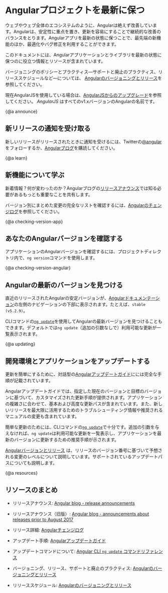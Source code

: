 # Angularプロジェクトを最新に保つ

ウェブやウェブ全体のエコシステムのように、Angularは絶えず改善しています。Angularは、安定性に重点を置き、更新を容易にすることで継続的な改善のバランスをとります。Angularアプリを最新の状態に保つことで、最先端の新機能のほか、最適化やバグ修正を利用することができます。

このドキュメントには、Angularアプリケーションとライブラリを最新の状態に保つのに役立つ情報とリソースが含まれています。

バージョニングのポリシーとプラクティス&mdash;サポートと廃止のプラクティス、リリーススケジュールなど&mdash;については、
[Angularのバージョニングとリリース](guide/releases "Angular versioning and releases")を参照してください。


<div class="alert is-helpful">

現在AngularJSを使用している場合は、[AngularJSからのアップグレード](guide/upgrade "Upgrading from Angular JS")を参照してください。 _AngularJS_ はすべてのv1.xバージョンのAngularの名前です。

</div>


{@a announce}
## 新リリースの通知を受け取る

新しいリリースがリリースされたときに通知を受けるには、Twitterの[@angular](https://twitter.com/angular "@angular on Twitter")をフォローするか、[Angularブログ](https://blog.angular.io "Angular blog")を購読してください。

{@a learn}
## 新機能について学ぶ

新着情報？何が変わったのか？Angularブログの[リリースアナウンス]( https://blog.angular.io/tagged/release%20notes "Angular blog - release announcements")では知る必要があるもっとも重要なことを共有します。

バージョン別にまとめた変更の完全なリストを確認するには、[Angularのチェンジログ](https://github.com/angular/angular/blob/master/CHANGELOG.md "Angular change log")を参照してください。


{@a checking-version-app}
## あなたのAngularバージョンを確認する

アプリケーションのAngularバージョンを確認するには、プロジェクトディレクトリ内で、`ng version`コマンドを使用します。


{@a checking-version-angular}
## Angularの最新のバージョンを見つける

直近のリリースされたAngularの安定バージョンが、[Angularドキュメンテーション](https://angular.io/docs "Angular documentation")の左側のナビゲーションの下部に表示されます。たとえば、`stable (v5.2.9)`。

CLIコマンドの[`ng update`](cli/update)を使用してAngularの最新バージョンを見つけることもできます。デフォルトでは`ng update`（追加の引数なしで）利用可能な更新が一覧表示されます。


{@a updating}
## 開発環境とアプリケーションをアップデートする

更新を簡単にするために、対話型の[Angularアップデートガイド](https://update.angular.io/ "Angular Update Guide")にには完全な手順が記載されています。

Angularアップデートガイドでは、指定した現在のバージョンと目標のバージョンに基づいて、カスタマイズされた更新手順が提供されます。アプリケーションの複雑さに合わせて、基本および高度な更新パスが含まれています。また、新しいリリースを最大限に活用するためのトラブルシューティング情報や推奨されるマニュアルの変更も含まれています。

簡単な更新のためには、CLIコマンドの[`ng update`](cli/update)で十分です。追加の引数を与えなければ、`ng update`は利用可能な更新を一覧表示し、アプリケーションを最新のバージョンに更新するための推奨手順が示されます。

[Angularバージョンとリリース](guide/releases#versioning "Angular Release Practices, Versioning") は、リリースのバージョン番号に基づいて予想される変更のレベルについて説明しています。サポートされているアップデートパスについても説明します。

{@a resources}
## リソースのまとめ

* リリースアナウンス: [Angular blog - release announcements](https://blog.angular.io/tagged/release%20notes "Angular blog announcements about recent releases")

* リリースアナウンス（旧版）: [Angular blog - announcements about releases prior to August 2017](https://blog.angularjs.org/search?q=available&by-date=true "Angular blog announcements about releases prior to August 2017")

* リリース詳細: [Angularチェンジログ](https://github.com/angular/angular/blob/master/CHANGELOG.md "Angular change log")

* アップデート手順: [Angularアップデートガイド](https://update.angular.io/ "Angular Update Guide")

* アップデートコマンドについて: [Angular CLI `ng update` コマンドリファレンス](cli/update)

* バージョニング、リリース、サポートと廃止のプラクティス: [Angularのバージョニングとリリース](guide/releases "Angular versioning and releases")

* リリーススケジュール: [Angularのバージョニングとリリース](guide/releases#schedule "Angular versioning and releases")